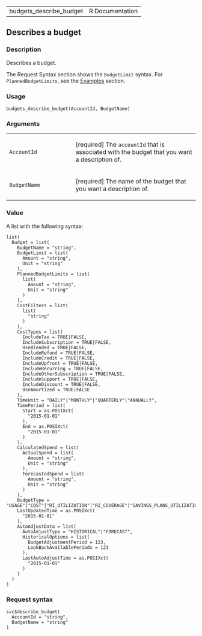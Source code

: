 <table style="width: 100%;">
<tbody>
<tr class="odd">
<td>budgets_describe_budget</td>
<td style="text-align: right;">R Documentation</td>
</tr>
</tbody>
</table>

## Describes a budget

### Description

Describes a budget.

The Request Syntax section shows the `BudgetLimit` syntax. For
`PlannedBudgetLimits`, see the
[Examples](https://docs.aws.amazon.com/aws-cost-management/latest/APIReference/API_budgets_DescribeBudget.html#API_DescribeBudget_Examples)
section.

### Usage

    budgets_describe_budget(AccountId, BudgetName)

### Arguments

<table>
<colgroup>
<col style="width: 35%" />
<col style="width: 65%" />
</colgroup>
<tbody>
<tr class="odd">
<td><code id="budgets_describe_budget_:_AccountId">AccountId</code></td>
<td><p>[required] The <code>accountId</code> that is associated with the
budget that you want a description of.</p></td>
</tr>
<tr class="even">
<td><code
id="budgets_describe_budget_:_BudgetName">BudgetName</code></td>
<td><p>[required] The name of the budget that you want a description
of.</p></td>
</tr>
</tbody>
</table>

### Value

A list with the following syntax:

    list(
      Budget = list(
        BudgetName = "string",
        BudgetLimit = list(
          Amount = "string",
          Unit = "string"
        ),
        PlannedBudgetLimits = list(
          list(
            Amount = "string",
            Unit = "string"
          )
        ),
        CostFilters = list(
          list(
            "string"
          )
        ),
        CostTypes = list(
          IncludeTax = TRUE|FALSE,
          IncludeSubscription = TRUE|FALSE,
          UseBlended = TRUE|FALSE,
          IncludeRefund = TRUE|FALSE,
          IncludeCredit = TRUE|FALSE,
          IncludeUpfront = TRUE|FALSE,
          IncludeRecurring = TRUE|FALSE,
          IncludeOtherSubscription = TRUE|FALSE,
          IncludeSupport = TRUE|FALSE,
          IncludeDiscount = TRUE|FALSE,
          UseAmortized = TRUE|FALSE
        ),
        TimeUnit = "DAILY"|"MONTHLY"|"QUARTERLY"|"ANNUALLY",
        TimePeriod = list(
          Start = as.POSIXct(
            "2015-01-01"
          ),
          End = as.POSIXct(
            "2015-01-01"
          )
        ),
        CalculatedSpend = list(
          ActualSpend = list(
            Amount = "string",
            Unit = "string"
          ),
          ForecastedSpend = list(
            Amount = "string",
            Unit = "string"
          )
        ),
        BudgetType = "USAGE"|"COST"|"RI_UTILIZATION"|"RI_COVERAGE"|"SAVINGS_PLANS_UTILIZATION"|"SAVINGS_PLANS_COVERAGE",
        LastUpdatedTime = as.POSIXct(
          "2015-01-01"
        ),
        AutoAdjustData = list(
          AutoAdjustType = "HISTORICAL"|"FORECAST",
          HistoricalOptions = list(
            BudgetAdjustmentPeriod = 123,
            LookBackAvailablePeriods = 123
          ),
          LastAutoAdjustTime = as.POSIXct(
            "2015-01-01"
          )
        )
      )
    )

### Request syntax

    svc$describe_budget(
      AccountId = "string",
      BudgetName = "string"
    )
